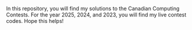 In this repository, you will find my solutions to the Canadian Computing Contests. For the year 2025, 2024, and 2023, you will find my live contest codes. Hope this helps!
